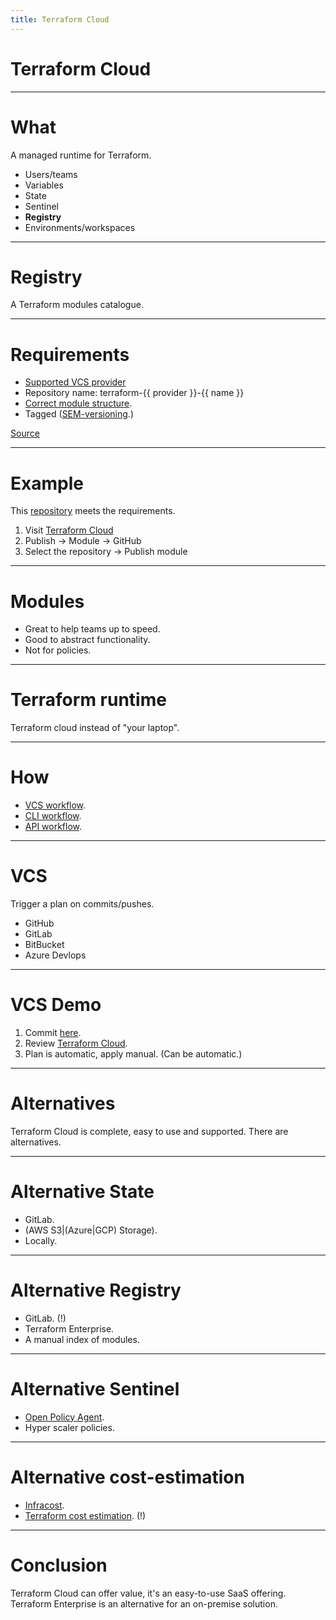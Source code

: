 ```yaml
---
title: Terraform Cloud
---
```


# Terraform Cloud

---

# What

A managed runtime for Terraform.

- Users/teams
- Variables
- State
- Sentinel
- **Registry**
- Environments/workspaces

----

# Registry

A Terraform modules catalogue.

---

# Requirements

- [Supported VCS provider](https://www.terraform.io/cloud-docs/vcs#supported-vcs-providers)
- Repository name: terraform-{{ provider }}-{{ name }}
- [Correct module structure](https://www.terraform.io/language/modules/develop/structure).
- Tagged ([SEM-versioning](https://semver.org).)

[Source](https://www.terraform.io/cloud-docs/registry/publish-modules#preparing-a-module-repository)

---

# Example

This [repository](https://github.com/robertdebock/terraform-azurerm-scale-set/) meets the requirements.

1. Visit [Terraform Cloud](https://app.terraform.io/app/robertdebock/registry/private/providers)
2. Publish -> Module -> GitHub
3. Select the repository -> Publish module

---

# Modules

- Great to help teams up to speed.
- Good to abstract functionality.
- Not for policies.

----

# Terraform runtime

Terraform cloud instead of "your laptop".

---
# How

- [VCS workflow](https://www.terraform.io/cloud-docs/run/ui).
- [CLI workflow](https://www.terraform.io/cloud-docs/run/cli).
- [API workflow](https://www.terraform.io/cloud-docs/run/api).

----

# VCS

Trigger a plan on commits/pushes.

- GitHub
- GitLab
- BitBucket
- Azure Devlops

---

# VCS Demo

1. Commit [here](https://github.com/robertdebock/git-terraform-demo).
2. Review [Terraform Cloud](https://app.terraform.io/app/robertdebock/workspaces/git-terraform-demo/runs/).
3. Plan is automatic, apply manual. (Can be automatic.)

----

# Alternatives

Terraform Cloud is complete, easy to use and supported. There are alternatives.

---

# Alternative State

- GitLab.
- (AWS S3|(Azure|GCP) Storage).
- Locally.

---

# Alternative Registry

- GitLab. (!)
- Terraform Enterprise.
- A manual index of modules.

---

# Alternative Sentinel

- [Open Policy Agent](https://www.openpolicyagent.org/docs/latest/terraform/).
- Hyper scaler policies.

---

# Alternative cost-estimation

- [Infracost](https://www.infracost.io).
- [Terraform cost estimation](https://github.com/antonbabenko/terraform-cost-estimation). (!)

----

# Conclusion

Terraform Cloud can offer value, it's an easy-to-use SaaS offering. Terraform Enterprise is an alternative for an on-premise solution.
